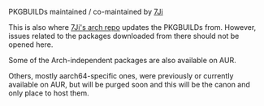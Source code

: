 PKGBUILDs maintained / co-maintained by [7Ji](https://github.com/7Ji)

This is also where [7Ji's arch repo](https://github.com/7Ji/archrepo) updates the PKGBUILDs from. However, issues related to the packages downloaded from there should not be opened here.

Some of the Arch-independent packages are also available on AUR.

Others, mostly aarch64-specific ones, were previously or currently available on AUR, but will be purged soon and this will be the canon and only place to host them.
